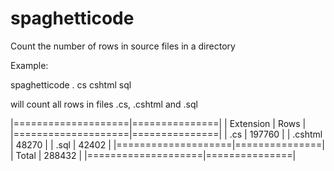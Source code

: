 # spaghetticode
Count the number of rows in source files in a directory

Example:

spaghetticode . cs cshtml sql

will count all rows in files .cs, .cshtml and .sql 

|====================|===============|
| Extension          | Rows          |
|====================|===============|
| .cs                | 197760        |
| .cshtml            | 48270         |
| .sql               | 42402         |
|====================|===============|
| Total              | 288432        |
|====================|===============|
